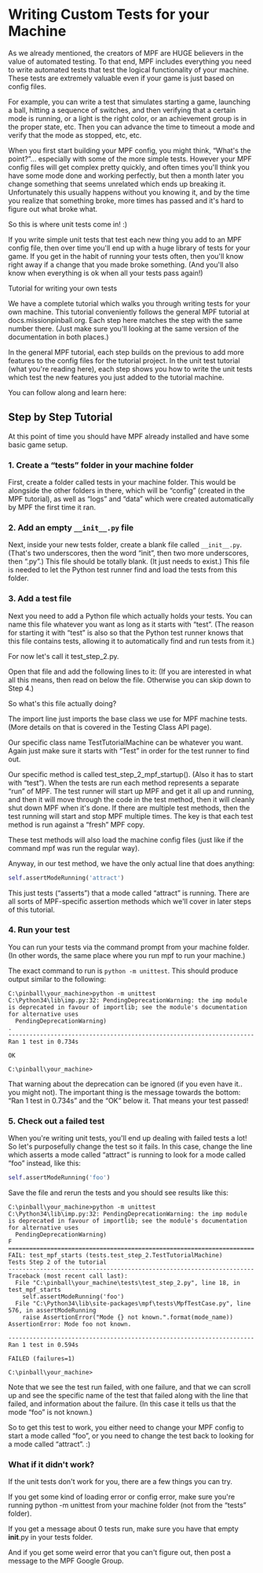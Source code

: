 # Writing Custom Tests for your Machine

As we already mentioned, the creators of MPF are HUGE believers in the value of automated testing. To that end, MPF includes everything you need to write automated tests that test the logical functionality of your machine. These tests are extremely valuable even if your game is just based on config files.

For example, you can write a test that simulates starting a game, launching a ball, hitting a sequence of switches, and then verifying that a certain mode is running, or a light is the right color, or an achievement group is in the proper state, etc. Then you can advance the time to timeout a mode and verify that the mode as stopped, etc, etc.

When you first start building your MPF config, you might think, “What's the point?”… especially with some of the more simple tests. However your MPF config files will get complex pretty quickly, and often times you'll think you have some mode done and working perfectly, but then a month later you change something that seems unrelated which ends up breaking it. Unfortunately this usually happens without you knowing it, and by the time you realize that something broke, more times has passed and it's hard to figure out what broke what.

So this is where unit tests come in! :)

If you write simple unit tests that test each new thing you add to an MPF config file, then over time you'll end up with a huge library of tests for your game. If you get in the habit of running your tests often, then you'll know right away if a change that you made broke something. (And you'll also know when everything is ok when all your tests pass again!)

Tutorial for writing your own tests

We have a complete tutorial which walks you through writing tests for your own machine. This tutorial conveniently follows the general MPF tutorial at docs.missionpinball.org. Each step here matches the step with the same number there. (Just make sure you'll looking at the same version of the documentation in both places.)

In the general MPF tutorial, each step builds on the previous to add more features to the config files for the tutorial project. In the unit test tutorial (what you're reading here), each step shows you how to write the unit tests which test the new features you just added to the tutorial machine.

You can follow along and learn here:

## Step by Step Tutorial

At this point of time you should have MPF already installed and have some basic game setup.

### 1. Create a “tests” folder in your machine folder

First, create a folder called tests in your machine folder. This would be alongside the other folders in there, which will be “config” (created in the MPF tutorial), as well as “logs” and “data” which were created automatically by MPF the first time it ran.

### 2. Add an empty `__init__.py` file

Next, inside your new tests folder, create a blank file called `__init__.py`. (That's two underscores, then the word “init”, then two more underscores, then “.py”.) This file should be totally blank. (It just needs to exist.) This file is needed to let the Python test runner find and load the tests from this folder.

### 3. Add a test file

Next you need to add a Python file which actually holds your tests. You can name this file whatever you want as long as it starts with “test”. (The reason for starting it with “test” is also so that the Python test runner knows that this file contains tests, allowing it to automatically find and run tests from it.)

For now let's call it test_step_2.py.

Open that file and add the following lines to it: (If you are interested in what all this means, then read on below the file. Otherwise you can skip down to Step 4.)

So what's this file actually doing?

The import line just imports the base class we use for MPF machine tests. (More details on that is covered in the Testing Class API page).

Our specific class name TestTutorialMachine can be whatever you want. Again just make sure it starts with “Test” in order for the test runner to find out.

Our specific method is called test_step_2_mpf_startup(). (Also it has to start with “test”). When the tests are run each method represents a separate “run” of MPF. The test runner will start up MPF and get it all up and running, and then it will move through the code in the test method, then it will cleanly shut down MPF when it's done. If there are multiple test methods, then the test running will start and stop MPF multiple times. The key is that each test method is run against a “fresh” MPF copy.

These test methods will also load the machine config files (just like if the command mpf was run the regular way).

Anyway, in our test method, we have the only actual line that does anything:

``` python
self.assertModeRunning('attract')
```

This just tests (“asserts”) that a mode called “attract” is running. There are all sorts of MPF-specific assertion methods which we'll cover in later steps of this tutorial.

### 4. Run your test

You can run your tests via the command prompt from your machine folder. (In other words, the same place where you run mpf to run your machine.)

The exact command to run is `python -m unittest`. This should produce output similar to the following:

``` console
C:\pinball\your_machine>python -m unittest
C:\Python34\lib\imp.py:32: PendingDeprecationWarning: the imp module is deprecated in favour of importlib; see the module's documentation for alternative uses
  PendingDeprecationWarning)
.
----------------------------------------------------------------------
Ran 1 test in 0.734s

OK

C:\pinball\your_machine>
```

That warning about the deprecation can be ignored (if you even have it.. you might not). The important thing is the message towards the bottom: “Ran 1 test in 0.734s” and the “OK” below it. That means your test passed!

### 5. Check out a failed test

When you're writing unit tests, you'll end up dealing with failed tests a lot! So let's purposefully change the test so it fails. In this case, change the line which asserts a mode called “attract” is running to look for a mode called “foo” instead, like this:

``` python
self.assertModeRunning('foo')
```

Save the file and rerun the tests and you should see results like this:

``` console
C:\pinball\your_machine>python -m unittest
C:\Python34\lib\imp.py:32: PendingDeprecationWarning: the imp module is deprecated in favour of importlib; see the module's documentation for alternative uses
  PendingDeprecationWarning)
F
======================================================================
FAIL: test_mpf_starts (tests.test_step_2.TestTutorialMachine)
Tests Step 2 of the tutorial
----------------------------------------------------------------------
Traceback (most recent call last):
  File "C:\pinball\your_machine\tests\test_step_2.py", line 18, in test_mpf_starts
    self.assertModeRunning('foo')
  File "C:\Python34\lib\site-packages\mpf\tests\MpfTestCase.py", line 576, in assertModeRunning
    raise AssertionError("Mode {} not known.".format(mode_name))
AssertionError: Mode foo not known.

----------------------------------------------------------------------
Ran 1 test in 0.594s

FAILED (failures=1)

C:\pinball\your_machine>
```

Note that we see the test run failed, with one failure, and that we can scroll up and see the specific name of the test that failed along with the line that failed, and information about the failure. (In this case it tells us that the mode “foo” is not known.)

So to get this test to work, you either need to change your MPF config to start a mode called “foo”, or you need to change the test back to looking for a mode called “attract”. :)

### What if it didn't work?

If the unit tests don't work for you, there are a few things you can try.

If you get some kind of loading error or config error, make sure you're running python -m unittest from your machine folder (not from the “tests” folder).

If you get a message about 0 tests run, make sure you have that empty __init__.py in your tests folder.

And if you get some weird error that you can't figure out, then post a message to the MPF Google Group.
